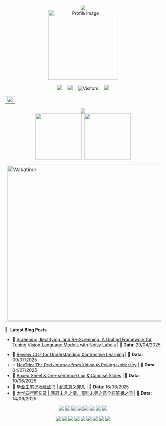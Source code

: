 <div align="center">

  <!-- dynamic typing effect 动态打字效果 -->
  <div>
    <a href="https://lzhms.github.io/">
      <img src="https://readme-typing-svg.demolab.com?font=Fira+Code&pause=1000&width=635&lines=print(%22AI%20%2B%20Python%20%3D%20%F0%9F%9A%80%22)%3B%0A;%E2%9C%A8%20Code%20with%20joy%2C%20shine%20with%20purpose!&center=true&size=27" />
    </a>
  </div>

  <picture>
    <source media="(prefers-color-scheme: light)" srcset="https://lzhms.oss-cn-hangzhou.aliyuncs.com/images/blog/profile/github_Profile.webp" />
    <img src="https://lzhms.oss-cn-hangzhou.aliyuncs.com/images/blog/profile/github_Profile.webp" alt="Profile Image" height="225px" />
  </picture>

  <!-- for beauty 留个空行好看点 -->
  <div>&nbsp;</div>

  <!-- profile logo 个人资料徽标 -->
  <div>
    <a href="https://lzhms.github.io/"><img src="https://img.shields.io/badge/Website-Blog-8c36db" /></a>&emsp;
    <a href="https://blog.csdn.net/weixin_63554791"><img src="https://img.shields.io/badge/CSDN-博客-FF5500" /></a>&emsp;
    <!-- visitor -->
    <img src="https://komarev.com/ghpvc/?username=LZHMS&label=Views&style=flat" alt="Visitors" />&emsp;
    <!-- wakatime -->    
    <a href="https://wakatime.com/@ZHao"><img src="https://wakatime.com/badge/user/484c6ee4-0054-466f-bcb8-aa38fc11c42c.svg" /></a>

  </div>
</div>

<div align="center">
<!-- GitHub Activity Graph GitHub 活动图 -->
<table>
  <tr>
    <td>
      <picture>
        <source media="(prefers-color-scheme: dark)" srcset="https://github-readme-activity-graph.vercel.app/graph?username=LZHMS&theme=xcode&bg_color=FF000000&hide_border=true" />
        <source media="(prefers-color-scheme: light)" srcset="https://github-readme-activity-graph.vercel.app/graph?username=LZHMS&theme=xcode&bg_color=FF000000&color=000000&hide_border=true" />
        <img src="https://github-readme-activity-graph.vercel.app/graph?username=LZHMS&theme=xcode&bg_color=FF000000&hide_border=true" />
      </picture>
  </tr>
</table>
</div>

<div align="center" >
<!-- GitHub 奖杯🏆 -->
<div><img src="https://github-profile-trophy.vercel.app/?username=LZHMS&theme=gruvbox&row=1&column=7&no-frame=true&no-bg=true" /><br/></div>

<!-- GitHub 数据统计 -->
<!-- GitHub + CSDN 数据统计 -->
<div align="center" style="display: flex; justify-content: center; gap: 10px; flex-wrap: wrap;">
  <img height="150px" src="https://github-readme-stats-git-masterrstaa-rickstaa.vercel.app/api?username=LZHMS&hide_title=true&hide_border=true&show_icons=true&include_all_commits=true&text_color=000&icon_color=000&bg_color=0,ea6161,ffc64d,fffc4d,52fa5a&theme=graywhite" />
  
  <img height="150px" src="https://github-readme-stats-git-masterrstaa-rickstaa.vercel.app/api/top-langs/?username=LZHMS&hide_title=true&hide_border=true&layout=compact&langs_count=6&text_color=000&icon_color=fff&bg_color=0,52fa5a,4dfcff,c64dff&theme=graywhite" />
</div>

<!-- Wakatime Graph-->
<table>
  <tr>
    <td><img src="https://wakatime.com/share/@ZHao/26b44755-e7be-4053-912c-92200766136b.svg" width="500" alt="Wakatime"/></td>
    <td><img src="https://wakatime.com/share/@ZHao/1f4c9c9b-3a99-49f3-9e26-4fc2d9a1ec17.svg" width="500" alt="Wakatime"/></td>
  </tr>
</table>

</div>



📕 &nbsp;**Latest Blog Posts**
 - 🚀 <a href='https://lzhms.github.io/projects/SRRS/'>Screening, Rectifying, and Re-Screening: A Unified Framework for Tuning Vision-Language Models with Noisy Labels</a> | 📅 **Data**: 29/04/2025
<!-- BLOG-POST-LIST:START -->
 - 💫 <a href='https://lzhms.github.io/readings/CLIP/'>Review CLIP for Understanding Contrastive Learning</a> | 📅 **Data**: 09/07/2025
 - 🔥 <a href='https://lzhms.github.io/awards/NexTrip/'>NexTrip: The Red Journey from Xidian to Peking University</a> | 📅 **Data**: 04/07/2025
 - 🌮 <a href='https://lzhms.github.io/projects/SummaryTemplate/'>Boxed Sheet &amp; One-sentence Log &amp; Concise Slides</a> | 📅 **Data**: 19/06/2025
 - 🌮 <a href='https://lzhms.github.io/awards/CourseNotesAward/'>毕业生笔记收藏证书 | 纪念意义非凡</a> | 📅 **Data**: 16/06/2025
 - 🚀 <a href='https://lzhms.github.io/essay/MyCollegeMemoirs/'>大学四年回忆录 | 感恩未言之情、离别未尽之意全在笔墨之间</a> | 📅 **Data**: 14/06/2025<!-- BLOG-POST-LIST:END -->

<div align="center">

  <!-- skill badge 技能徽章 -->
  <p>
    <img src="https://img.shields.io/badge/Python-3776AB?logo=python&logoColor=fff&style=flat" />
    <img src="https://img.shields.io/badge/C-A8B9CC?logo=c&logoColor=fff&style=flat" />
    <img src="https://img.shields.io/badge/C%2B%2B-00599C?logo=cplusplus&logoColor=fff&style=flat" />
    <img src="https://img.shields.io/badge/MATLAB-0076A8?logo=matlab&logoColor=fff&style=flat" />
    <img src="https://img.shields.io/badge/Assembly-666666?logo=assemblyscript&logoColor=fff&style=flat" />
    <img src="https://img.shields.io/badge/Markdown-000000?logo=markdown&logoColor=fff&style=flat" />
    <img src="https://img.shields.io/badge/VHDL-4B0082?logo=vhdl&logoColor=fff&style=flat" />
    <img src="https://img.shields.io/badge/MySQL-4479A1?logo=mysql&logoColor=fff&style=flat" />
  </p>

  <p>
  <img src="https://img.shields.io/badge/Linux-FCC624?logo=linux&logoColor=000&style=flat" />
  <img src="https://img.shields.io/badge/Windows-0078D6?logo=windows&logoColor=fff&style=flat" />
  <img src="https://img.shields.io/badge/Visual%20Studio%20Code-007ACC?logo=visualstudiocode&logoColor=fff&style=flat" />
  <img src="https://img.shields.io/badge/Visual%20Studio-5C2D91?logo=visualstudio&logoColor=fff&style=flat" />
  <img src="https://img.shields.io/badge/GitHub-181717?logo=github&logoColor=fff&style=flat" />
  <img src="https://img.shields.io/badge/Git-F05032?logo=git&logoColor=fff&style=flat" />
  <img src="https://img.shields.io/badge/Zotero-CC1100?logo=zotero&logoColor=fff&style=flat" />
  <img src="https://img.shields.io/badge/TeX%20Live-008080?logo=tex&logoColor=fff&style=flat" />
  <img src="https://img.shields.io/badge/Power%20BI-F2C811?logo=powerbi&logoColor=000&style=flat" />
  </p>

</div>

